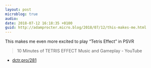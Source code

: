 ```yaml
---
layout: post
microblog: true
audio: 
date: 2018-07-12 16:18:35 +0100
guid: http://adamprocter.micro.blog/2018/07/12/this-makes-me.html
---
```

This makes me even more excited to play “Tetris Effect” in PSVR 

>10 Minutes of TETRIS EFFECT Music and Gameplay - YouTube 

- [dctr.pro/281](http://dctr.pro/281)
